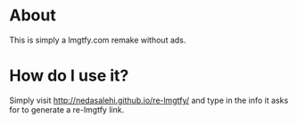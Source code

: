 # About
This is simply a lmgtfy.com remake without ads. 

# How do I use it?
Simply visit http://nedasalehi.github.io/re-lmgtfy/ and type in the info it asks for to generate a re-lmgtfy link.

